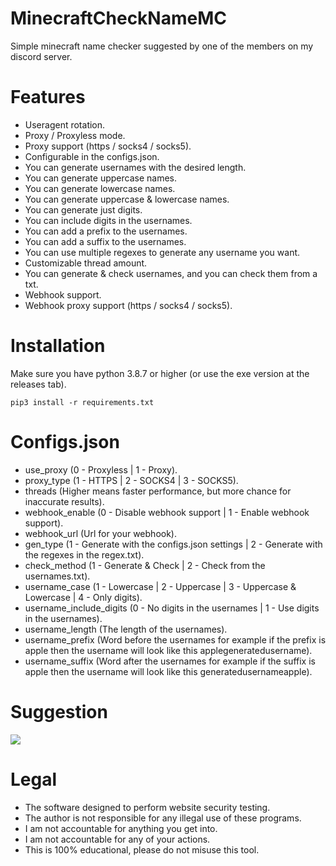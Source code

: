 # MinecraftCheckNameMC
 Simple minecraft name checker suggested by one of the members on my discord server.
 
# Features
 - Useragent rotation.<br/>
 - Proxy / Proxyless mode.<br/>
 - Proxy support (https / socks4 / socks5).<br/>
 - Configurable in the configs.json.<br/>
 - You can generate usernames with the desired length.<br/>
 - You can generate uppercase names.<br/>
 - You can generate lowercase names.<br/>
 - You can generate uppercase & lowercase names.<br/>
 - You can generate just digits.<br/>
 - You can include digits in the usernames.<br/>
 - You can add a prefix to the usernames.<br/>
 - You can add a suffix to the usernames.<br/>
 - You can use multiple regexes to generate any username you want.<br/>
 - Customizable thread amount.<br/>
 - You can generate & check usernames, and you can check them from a txt.<br/>
 - Webhook support.<br/>
 - Webhook proxy support (https / socks4 / socks5).

# Installation
 Make sure you have python 3.8.7 or higher (or use the exe version at the releases tab).<br/>
 ```
 pip3 install -r requirements.txt
 ``` 

# Configs.json
 - use_proxy (0 - Proxyless | 1 - Proxy).<br/>
 - proxy_type (1 - HTTPS | 2 - SOCKS4 | 3 - SOCKS5).<br/>
 - threads (Higher means faster performance, but more chance for inaccurate results).<br/>
 - webhook_enable (0 - Disable webhook support | 1 - Enable webhook support).<br/>
 - webhook_url (Url for your webhook).<br/>
 - gen_type (1 - Generate with the configs.json settings | 2 - Generate with the regexes in the regex.txt).<br/>
 - check_method (1 - Generate & Check | 2 - Check from the usernames.txt).<br/>
 - username_case (1 - Lowercase | 2 - Uppercase | 3 - Uppercase & Lowercase | 4 - Only digits).<br/>
 - username_include_digits (0 - No digits in the usernames | 1 - Use digits in the usernames).<br/>
 - username_length (The length of the usernames).<br/>
 - username_prefix (Word before the usernames for example if the prefix is apple then the username will look like this applegeneratedusername).<br/>
 - username_suffix (Word after the usernames for example if the suffix is apple then the username will look like this generatedusernameapple).<br/>

# Suggestion
![](https://i.ibb.co/g6tWk8p/suggestion.png)
  
# Legal
 - The software designed to perform website security testing.<br/>
 - The author is not responsible for any illegal use of these programs.<br/>
 - I am not accountable for anything you get into.<br/>
 - I am not accountable for any of your actions.<br/>
 - This is 100% educational, please do not misuse this tool.